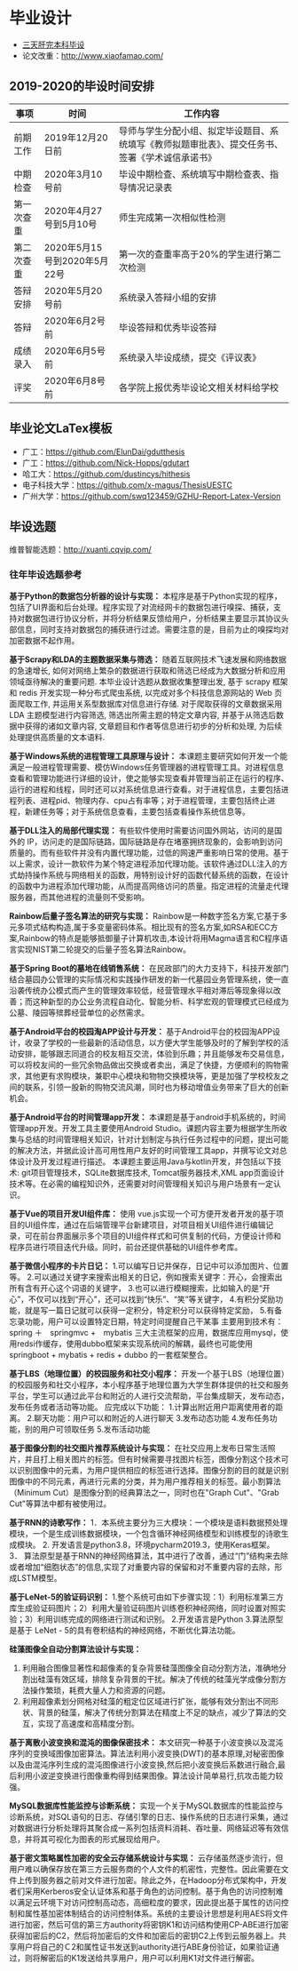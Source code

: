 # 毕业设计
- [三天肝完本科毕设](https://www.zhihu.com/question/318584992/answer/1162407522)
- 论文改重：http://www.xiaofamao.com/

## 2019-2020的毕设时间安排
<table>
<thead>
  <th>事项</th>
  <th>时间</th>
  <th>工作内容</th>
</thead>
<tbody>
  <tr>
    <td>前期工作</td>
    <td>2019年12月20日前</td>
    <td>导师与学生分配小组、拟定毕设题目、系统填写《教师拟题审批表》、提交任务书、签署《学术诚信承诺书》</td>
  </tr>
  <tr>
    <td>中期检查</td>
    <td>2020年3月10号前</td>
    <td>毕设中期检查、系统填写中期检查表、指导情况记录表</td>
  </tr>
  <tr>
    <td>第一次查重</td>
    <td>2020年4月27号到5月10号</td>
    <td>师生完成第一次相似性检测</td>
  </tr>
  <tr>
    <td>第二次查重</td>
    <td>2020年5月15号到2020年5月22号</td>
    <td>第一次的查重率高于20%的学生进行第二次检测</td>
  </tr>
  <tr>
    <td>答辩安排</td>
    <td>2020年5月20号前</td>
    <td>系统录入答辩小组的安排</td>
  </tr>
  <tr>
    <td>答辩</td>
    <td>2020年6月2号前</td>
    <td>毕设答辩和优秀毕设答辩</td>
  </tr>
  <tr>
    <td>成绩录入</td>
    <td>2020年6月5号前</td>
    <td>系统录入毕设成绩，提交《评议表》</td>
  </tr>
  <tr>
    <td>评奖</td>
    <td>2020年6月8号前</td>
    <td>各学院上报优秀毕设论文相关材料给学校</td>
  </tr>
</tbody>
</table>

## 毕业论文LaTex模板
- 广工：https://github.com/ElunDai/gdutthesis
- 广工：https://github.com/Nick-Hopps/gdutart
- 哈工大：https://github.com/dustincys/hithesis
- 电子科技大学：https://github.com/x-magus/ThesisUESTC
- 广州大学：https://github.com/swq123459/GZHU-Report-Latex-Version

## 毕设选题
维普智能选题：http://xuanti.cqvip.com/

### 往年毕设选题参考
**基于Python的数据包分析器的设计与实现：**
本程序是基于Python实现的程序，包括了UI界面和后台处理。程序实现了对流经网卡的数据包进行嗅探、捕获，支持对数据包进行协议分析，并将分析结果反馈给用户，分析结果主要显示其协议头部信息，同时支持对数据包的捕获进行过滤。需要注意的是，目前为止的嗅探均对加密数据不起作用。

**基于Scrapy和LDA的主题数据采集与筛选：**
随着互联网技术飞速发展和网络数据的急速增长, 如何对网络上繁杂的数据进行获取和筛选已经成为大数据分析和应用领域亟待解决的重要问题. 本毕业设计选题从数据收集整理出发, 基于 scrapy 框架和 redis 开发实现一种分布式爬虫系统, 以完成对多个科技信息源网站的 Web 页面爬取工作, 并运用关系型数据库对信息进行存储. 对于爬取获得的文章数据采用 LDA 主题模型进行内容筛选, 筛选出所需主题的特定文章内容, 并基于从筛选后数据中获得的诸如文章内容, 文章题目和作者等信息进行初步的分析和处理, 为后续处理提供高质量的文本语料.

**基于Windows系统的进程管理工具原理与设计：**
本课题主要研究如何开发一个能满足一般进程管理需要、模仿Windows任务管理器的进程管理工具。对进程信息查看和管理功能进行详细的设计，使之能够实现查看并管理当前正在运行的程序、运行的进程和线程，同时还可以对系统信息进行查看。对于进程信息，主要包括进程列表、进程pid、物理内存、cpu占有率等；对于进程管理，主要包括终止进程，新建任务等；对于系统信息查看，主要包括查看操作系统信息等。

**基于DLL注入的局部代理实现：**
有些软件使用时需要访问国外网站，访问的是国外的 IP，访问走的是国际链路，国际链路是存在堵塞拥挤现象的，会影响到访问质量的。而有些软件并没有内置代理功能，过低的网速严重影响日常的使用。基于以上需求，设计一款软件为某个特定进程添加代理功能。该软件通过DLL注入的方式劫持操作系统与网络相关的函数，用特别设计好的函数代替系统的函数，在设计的函数中为进程添加代理功能，从而提高网络访问的质量。指定进程的流量走代理服务器，而其他进程的流量则不受影响。

**Rainbow后量子签名算法的研究与实现：**
Rainbow是一种数字签名方案,它基于多元多项式结构构造,属于多变量密码体系。相比现有的签名方案,如RSA和ECC方案,Rainbow的特点是能够抵御量子计算机攻击,本设计将用Magma语言和C程序语言实现NIST第二轮提交的后量子签名算法Rainbow。

**基于Spring Boot的墓地在线销售系统：**
在民政部门的大力支持下，科技开发部门结合墓园办公管理的实际情况和实践操作研发的新一代墓园业务管理系统，使一直沿袭传统办公模式而产生的管理效率较低，经营管理水平相对滞后等现象得以改善；而这种新型的办公业务流程自动化、智能分析、科学宏观的管理模式已经成为公墓、陵园等殡葬经营单位的必然需求。

**基于Android平台的校园淘APP设计与开发：**
基于Android平台的校园淘APP设计，收录了学校的一些最新的活动信息，以方便大学生能够及时的了解到学校的活动安排，能够跟志同道合的校友相互交流，体验到乐趣；并且能够发布交易信息，可以将校友间的一些冗余物品做出交换或者卖出，满足了快捷，方便顺利的购物需求，其他更有求购模块，兼职中心模块和物物交换模块等，更是加强了学校校友之间的联系，引领一股新的购物交流风潮，同时也为移动增值业务带来了巨大的创新机会。

**基于Android平台的时间管理app开发：**
本课题是基于android手机系统的，时间管理app开发。开发工具主要使用Android Studio。课题内容主要为根据学生所收集与总结的时间管理相关知识，针对计划制定与执行任务过程中的问题，提出可能的解决方法，并据此设计高可用性用户友好的时间管理工具app，并撰写论文对总体设计及开发过程进行描述。 本课题主要运用Java与kotlin开发，并包括以下技术: git项目管理技术，SQLite数据库技术, Tomcat服务器技术,XML app页面设计技术等。在必需的编程知识外，还需要对时间管理相关知识与用户场景有一定认识。

**基于Vue的项目开发UI组件库：**
使用 vue.js实现一个可方便开发者开发的基于项目的UI组件库，通过在后端管理平台新建项目，对项目相关UI组件进行编辑记录，可在前台界面展示多个项目的UI组件样式和可供复制的代码，方便设计师和程序员进行项目迭代升级。同时，前台还提供基础的UI组件参考库。

**基于微信小程序的卡片日记：**
1.可以编写日记并保存，日记中可以添加图片、位置等。 2.可以通过关键字来搜索出相关的日记，例如搜索关键字：开心，会搜索出所有含有开心这个词语的关键字， 3.也可以进行模糊搜索，比如输入的是“开心”，不仅可以找到“开心”，还可以找到“快乐”、“笑”等关键字， 4.有积分奖励功能，就是写一篇日记就可以获得一定积分，特定积分可以获得特定奖励， 5.有备忘录功能，用户可以设置特定日期，特定时间提醒自己干某事 主要用到技术有：spring ＋　springmvc +　mybatis 三大主流框架的应用，数据库应用mysql，使用redsi作缓存，使用dubbo框架来实现系统间的解耦，最终也可能使用springboot + mybatis + redis + dubbo 的一套框架整合。

**基于LBS（地理位置）的校园服务和社交小程序：**
开发一个基于LBS（地理位置）的校园服务和社交小程序，本小程序基于地理位置为大学生群体提供的社交和服务平台，学生可以通过此平台和附近的人进行交流帮助，平台集成聊天，发布动态，发布任务或者活动等功能。 应完成以下功能： 1.计算出附近用户距离使用者的距离。 2.聊天功能：用户可以和附近的人进行聊天 3.发布动态功能 4.发布任务功能，别的用户可领取任务 5.发布活动功能

**基于图像分割的社交图片推荐系统设计与实现：**
在社交应用上发布日常生活照片，并且打上相关图片的标签。但有时候需要寻找图片标签，图像分割这个技术可以识别图像中的元素，为用户提供相应的标签进行选择。图像分割的目的就是识别图像中的不同元素，再进行元素的分类，并为用户推荐相关的标签。最小割算法（Minimum Cut）是图像分割的经典算法之一，同时也在"Graph Cut"、"Grab Cut"等算法中都有被使用过。

**基于RNN的诗歌写作：**
1．本系统主要分为三大模块：一个模块是语料数据预处理模块，一个是生成训练数据模块，一个包含循环神经网络模型和训练模型的诗歌生成模块。 2. 开发语言是python3.8，环境pycharm2019.3，使用Keras框架。 3． 算法原型是基于RNN的神经网络算法，其中进行了改善，通过“门”结构来去除或者增加“细胞状态”的信息,实现了对重要内容的保留和对不重要内容的去除，形成LSTM模型。

**基于LeNet-5的验证码识别：**
1.整个系统可由如下步骤实现：1）利用标准第三方库生成验证码图片；2）利用大量验证码图片训练卷积神经网络，同时设置对照实验；3）利用训练完成的网络进行测试和识别。 2.开发语言是Python 3.算法原型是基于 LeNet - 5的具有卷积结构的神经网络，不断优化算法功能。

**硅藻图像全自动分割算法设计与实现：**
1. 利用融合图像显著性和超像素的复杂背景硅藻图像全自动分割方法，准确地分割出硅藻有效区域，排除复杂背景的干扰。解决了传统的硅藻光学成像分割方法操作繁琐，耗费大量人力和资源的问题。
2. 利用超像素划分网格对硅藻的粗定位区域进行扩张，能够有效分割出不同形状、背景的硅藻，解决了传统分割算法在精度上不足的缺点，减少了算法的交互，实现了高速度和高精度分割。

**基于离散小波变换和混沌的图像保密技术：**
本文研究一种基于小波变换以及混沌序列的变换域图像加密算法。算法法利用小波变换(DWT)的基本原理,对秘密图像以及由混沌序列生成的混沌图像进行小波变换,然后把小波变换后系数进行融合,最后利用小波逆变换进行图像重构得到结果图像。算法设计简单易行,抗攻击能力较强。

**MySQL数据库性能监控与诊断系统：**
实现一个关于MySQL数据库的性能监控与诊断系统，对SQL语句的日志、存储引擎的日志、操作系统的日志进行采集，通过对数据进行分析处理将其聚合成一系列包括资料消耗、吞吐量、网络延迟等有效信息，并将其可视化为图表的形式展现给用户。

**基于密文策略属性加密的安全云存储系统设计与实现：**
云存储虽然逐步流行，但用户难以确保存放在第三方云服务商的个人文件的机密性，完整性。因此需要在文件上传到服务器之前对文件进行加密。除此之外，在Hadoop分布式架构中，开发者们采用Kerberos安全认证体系和基于角色的访问控制。基于角色的访问控制难以满足云环境下对访问控制高动态，高细粒度的要求，因此提出基于属性的访问控制和属性基加密体制结合的访问控制体系。系统的主要设计思想是利用AES将文件进行加密，然后可信的第三方authority将密钥K1和访问结构使用CP-ABE进行加密获得加密后的C2，然后将加密后的文件和加密后的密钥C2上传到云服务器上。共享用户将自己的Ｃ2和属性证书发送到authority进行ABE身份验证，如果验证通过，则将解密后的K1发送给共享用户，用户可以利用K1对文件进行解密。
